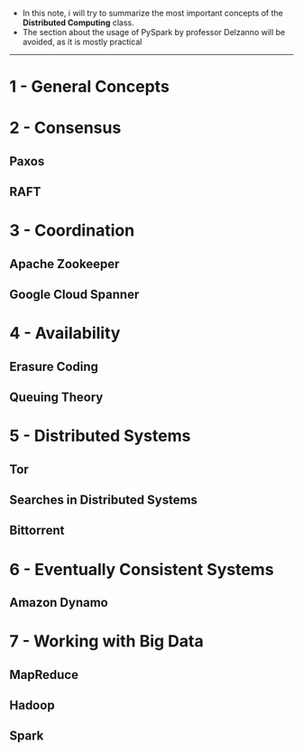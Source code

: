 + In this note, i will try to summarize the most important concepts of the **Distributed Computing** class.
+ The section about the usage of PySpark by professor Delzanno will be avoided, as it is mostly practical
---
# 1 - General Concepts
# 2 - Consensus
## Paxos
## RAFT
# 3 - Coordination
## Apache Zookeeper
## Google Cloud Spanner
# 4 - Availability
## Erasure Coding
## Queuing Theory
# 5 - Distributed Systems
## Tor
## Searches in Distributed Systems
## Bittorrent
# 6 - Eventually Consistent Systems
## Amazon Dynamo

# 7 - Working with Big Data
## MapReduce
## Hadoop
## Spark